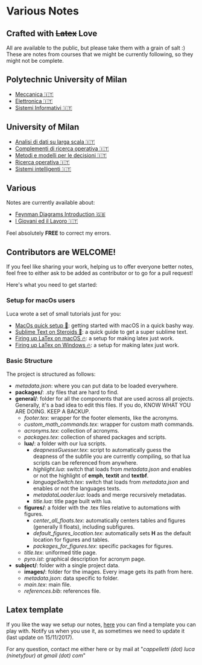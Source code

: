 # Various Notes
## Crafted with ~~Latex~~ Love
All are available to the public, but please take them with a grain of salt :)
These are notes from courses that we might be currently following, so they might not be complete.

## Polytechnic University of Milan

- [Meccanica 🇮🇹](https://github.com/LucaCappelletti94/various-notes/blob/master/Polimi/Meccanica/main.pdf)
- [Elettronica 🇮🇹](https://github.com/LucaCappelletti94/various-notes/blob/master/Polimi/Elettronica/main.pdf)
- [Sistemi Informativi 🇮🇹](https://github.com/LucaCappelletti94/various-notes/blob/master/Polimi/Sistemi%20Informativi/main.pdf)

## University of Milan
- [Analisi di dati su larga scala 🇮🇹](https://github.com/LucaCappelletti94/various-notes/blob/master/Unimi/Analisi%20di%20dati%20su%20larga%20scala/main.pdf)
- [Complementi di ricerca operativa 🇮🇹](https://github.com/LucaCappelletti94/various-notes/blob/master/Unimi/Complementi%20di%20ricerca%20operativa/main.pdf)
- [Metodi e modelli per le decisioni 🇮🇹](https://github.com/LucaCappelletti94/various-notes/blob/master/Unimi/Metodi%20e%20Modelli%20per%20le%20decisioni/main.pdf)
- [Ricerca operativa 🇮🇹](https://github.com/LucaCappelletti94/various-notes/blob/master/Unimi/Ricerca%20operativa/main.pdf)
- [Sistemi intelligenti 🇮🇹](https://github.com/LucaCappelletti94/various-notes/blob/master/Unimi/Sistemi%20Intelligenti/main.pdf)

## Various
Notes are currently available about:
- [Feynman Diagrams Introduction 🇬🇧](https://github.com/LucaCappelletti94/qed-notes/blob/master/Various/Feynman%20Diagrams/main.pdf)
- [I Giovani ed il Lavoro 🇮🇹](https://github.com/LucaCappelletti94/various-notes/blob/master/Various/I%20Giovani%20ed%20il%20Lavoro/main.pdf)

Feel absolutely **FREE** to correct my errors.

## Contributors are WELCOME!
If you feel like sharing your work, helping us to offer everyone better notes, feel free to either ask to be added as contributor or to go for a pull request!

Here's what you need to get started:

### Setup for macOs users
Luca wrote a set of small tutorials just for you:
- [MacOs quick setup 🚀](https://gist.github.com/LucaCappelletti94/c9ead039ecaf08dfaf8b975862d9d15e): getting started with macOS in a quick bashy way.
- [Sublime Text on Steroids 💪](https://gist.github.com/LucaCappelletti94/d12c4c003e126f864402a887339fa912): a quick guide to get a super sublime text.
- [Firing up LaTex on macOS 🔥](https://gist.github.com/LucaCappelletti94/920186303d71c85e66e76ff989ea6b62): a setup for making latex just work.
- [Firing up LaTex on Windows 🔥](https://gist.github.com/zommiommy/65d9f327d4ccfd5a5166b9e221bbd336): a setup for making latex just work.

### Basic Structure
The project is structured as follows:

- *metadata.json*: where you can put data to be loaded everywhere.
- **packages/**: .sty files that are hard to find.
- **general/**: folder for all the components that are used across all projects. Generally, it's a bad idea to edit this files. If you do, KNOW WHAT YOU ARE DOING. KEEP A BACKUP.
    + *footer.tex*: wrapper for the footer elements, like the acronyms.
    + *custom_math_commands.tex*: wrapper for custom math commands.
    + *acronyms.tex*: collection of acronyms.
    + *packages.tex*: collection of shared packages and scripts.
    + **lua/**: a folder with our lua scripts.
        * *deapnessGuesser.tex*: script to automatically guess the deapness of the subfile you are currently compiling, so that lua scripts can be referenced from anywhere.
        * *highlight.lua*: switch that loads from *metadata.json* and enables or not the highlight of **emph**, **textit** and **textbf**.
        * *languageSwitch.tex*: switch that loads from *metadata.json* and enables or not the languages texts.
        * *metadataLoader.lua*: loads and merge recursively metadatas.
        * *title.lua*: title page built with lua. 
    + **figures/**: a folder with the .tex files relative to automations with figures.
        * *center_all_floats.tex*: automatically centers tables and figures (generally ll floats), including subfigures.
        * *default_figures_location.tex*: automatically sets **H** as the default location for figures and tables.
        * *packages_for_figures.tex*: specific packages for figures.
    + *title.tex*: uniformed title page.
    + *pyro.ist*: graphical description for acronym page.
- **subject/**: folder with a single project data.
    + **images/**: folder for the images. Every image gets its path from here.
    + *metadata.json*: data specific to folder.
    + *main.tex*: main file.
    + *references.bib*: references file.

## Latex template
If you like the way we setup our notes, [here](https://github.com/LucaCappelletti94/various-notes/tree/master/template) you can find a template you can play with. Notify us when you use it, as sometimes we need to update it (last update on 15/11/2017).

For any question, contact me either here or by mail at "*cappelletti (dot) luca (ninetyfour) at gmail (dot) com*"
